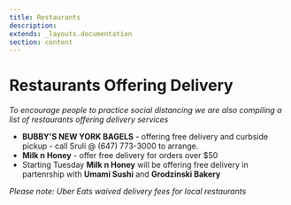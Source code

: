 ```yaml
---
title: Restaurants 
description: 
extends: _layouts.documentation
section: content
---
```


# Restaurants Offering Delivery

_To encourage people to practice social distancing we are also compiling a list of restaurants offering delivery services_

* **BUBBY'S NEW YORK BAGELS** - offering free delivery and curbside pickup - call Sruli @ (647) 773-3000 to arrange.
* **Milk n Honey** - offer free delivery for orders over $50
* Starting Tuesday **Milk n Honey** will be offering free delivery in partenrship with **Umami Sushi** and **Grodzinski Bakery**

_Please note: Uber Eats waived delivery fees for local restaurants_

